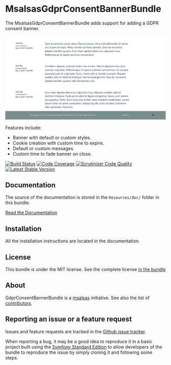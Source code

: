 MsalsasGdprConsentBannerBundle
===================

The MsalsasGdprConsentBannerBundle adds support for adding a GDPR consent banner.

![Alt text](Resources/doc/msalsas_gdpr_consent_banner.png?raw=true "Screenshot")

Features include:

- Banner with default or custom styles.
- Cookie creation with custom time to expire.
- Default or custom messages.
- Custom time to fade banner on close.

[![Build Status](https://travis-ci.org/msalsas/MsalsasGdprConsentBannerBundle.svg?branch=master)](https://travis-ci.org/msalsas/MsalsasGdprConsentBannerBundle) [![Code Coverage](https://scrutinizer-ci.com/g/msalsas/MsalsasGdprConsentBannerBundle/badges/coverage.png?b=master)](https://scrutinizer-ci.com/g/msalsas/MsalsasGdprConsentBannerBundle/?branch=master) [![Scrutinizer Code Quality](https://scrutinizer-ci.com/g/msalsas/MsalsasGdprConsentBannerBundle/badges/quality-score.png?b=master)](https://scrutinizer-ci.com/g/msalsas/MsalsasGdprConsentBannerBundle/?branch=master) [![Latest Stable Version](https://poser.pugx.org/msalsas/voting-bundle/v/stable.svg)](https://packagist.org/packages/msalsas/voting-bundle)

Documentation
-------------

The source of the documentation is stored in the `Resources/doc/` folder
in this bundle:

[Read the Documentation](Resources/doc/index.rst)

Installation
------------

All the installation instructions are located in the documentation.

License
-------

This bundle is under the MIT license. See the complete license [in the bundle](LICENSE)

About
-----

GdprConsentBannerBundle is a [msalsas](https://github.com/msalsas) initiative.
See also the list of [contributors](https://github.com/msalsas/MsalsasGdprConsentBannerBundle/contributors).

Reporting an issue or a feature request
---------------------------------------

Issues and feature requests are tracked in the [Github issue tracker](https://github.com/msalsas/MsalsasGdprConsentBannerBundle/issues).

When reporting a bug, it may be a good idea to reproduce it in a basic project
built using the [Symfony Standard Edition](https://github.com/symfony/symfony-standard)
to allow developers of the bundle to reproduce the issue by simply cloning it
and following some steps.